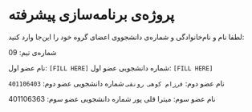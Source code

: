 # پروژه‌ی برنامه‌سازی پیشرفته
لطفا نام و نام‌خانوادگی و شماره‌ی دانشجووی اعضای گروه خود را این‌جا وارد کنید:

شماره‌ی تیم: 09

نام عضو اول: `[FILL HERE]`
شماره دانشجویی عضو اول: `[FILL HERE]`

نام عضو دوم: `فرزام کوهی رونقی`
شماره دانشجویی عضو دوم: `401106403`

نام عضو سوم: میترا قلی پور
شماره دانشجویی عضو سوم: 401106363
